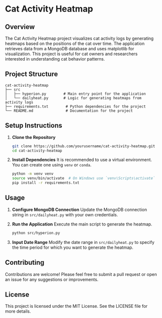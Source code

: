 # Cat Activity Heatmap

## Overview
The Cat Activity Heatmap project visualizes cat activity logs by generating heatmaps based on the positions of the cat over time. The application retrieves data from a MongoDB database and uses matplotlib for visualization. This project is useful for cat owners and researchers interested in understanding cat behavior patterns.

## Project Structure
```
cat-activity-heatmap
├── src
│   ├── hyperion.py        # Main entry point for the application
│   └── dailyheat.py       # Logic for generating heatmaps from activity logs
├── requirements.txt        # Python dependencies for the project
└── README.md               # Documentation for the project
```

## Setup Instructions
1. **Clone the Repository**
   ```bash
   git clone https://github.com/yourusername/cat-activity-heatmap.git
   cd cat-activity-heatmap
   ```

2. **Install Dependencies**
   It is recommended to use a virtual environment. You can create one using `venv` or `conda`.
   ```bash
   python -m venv venv
   source venv/bin/activate  # On Windows use `venv\Scripts\activate`
   pip install -r requirements.txt
   ```

## Usage
1. **Configure MongoDB Connection**
   Update the MongoDB connection string in `src/dailyheat.py` with your own credentials.

2. **Run the Application**
   Execute the main script to generate the heatmap.
   ```bash
   python src/hyperion.py
   ```

3. **Input Date Range**
   Modify the date range in `src/dailyheat.py` to specify the time period for which you want to generate the heatmap.

## Contributing
Contributions are welcome! Please feel free to submit a pull request or open an issue for any suggestions or improvements.

## License
This project is licensed under the MIT License. See the LICENSE file for more details.